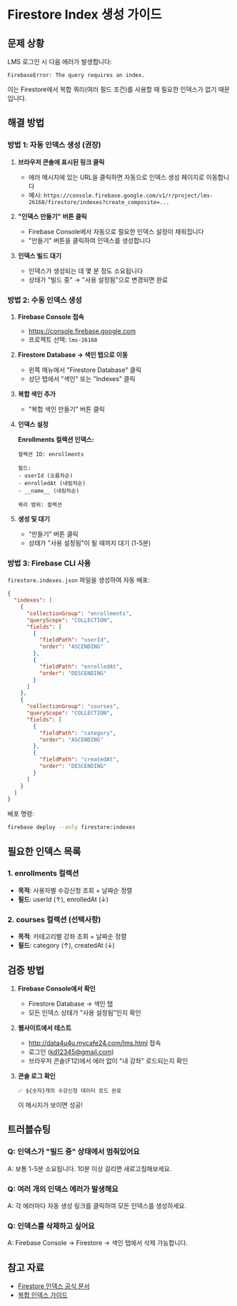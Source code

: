 # Firestore Index 생성 가이드

## 문제 상황

LMS 로그인 시 다음 에러가 발생합니다:
```
FirebaseError: The query requires an index.
```

이는 Firestore에서 복합 쿼리(여러 필드 조건)를 사용할 때 필요한 인덱스가 없기 때문입니다.

## 해결 방법

### 방법 1: 자동 인덱스 생성 (권장)

1. **브라우저 콘솔에 표시된 링크 클릭**
   - 에러 메시지에 있는 URL을 클릭하면 자동으로 인덱스 생성 페이지로 이동합니다
   - 예시: `https://console.firebase.google.com/v1/r/project/lms-26168/firestore/indexes?create_composite=...`

2. **"인덱스 만들기" 버튼 클릭**
   - Firebase Console에서 자동으로 필요한 인덱스 설정이 채워집니다
   - "만들기" 버튼을 클릭하여 인덱스를 생성합니다

3. **인덱스 빌드 대기**
   - 인덱스가 생성되는 데 몇 분 정도 소요됩니다
   - 상태가 "빌드 중" → "사용 설정됨"으로 변경되면 완료

### 방법 2: 수동 인덱스 생성

1. **Firebase Console 접속**
   - https://console.firebase.google.com
   - 프로젝트 선택: `lms-26168`

2. **Firestore Database → 색인 탭으로 이동**
   - 왼쪽 메뉴에서 "Firestore Database" 클릭
   - 상단 탭에서 "색인" 또는 "Indexes" 클릭

3. **복합 색인 추가**
   - "복합 색인 만들기" 버튼 클릭

4. **인덱스 설정**

   **Enrollments 컬렉션 인덱스:**
   ```
   컬렉션 ID: enrollments

   필드:
   - userId (오름차순)
   - enrolledAt (내림차순)
   - __name__ (내림차순)

   쿼리 범위: 컬렉션
   ```

5. **생성 및 대기**
   - "만들기" 버튼 클릭
   - 상태가 "사용 설정됨"이 될 때까지 대기 (1-5분)

### 방법 3: Firebase CLI 사용

`firestore.indexes.json` 파일을 생성하여 자동 배포:

```json
{
  "indexes": [
    {
      "collectionGroup": "enrollments",
      "queryScope": "COLLECTION",
      "fields": [
        {
          "fieldPath": "userId",
          "order": "ASCENDING"
        },
        {
          "fieldPath": "enrolledAt",
          "order": "DESCENDING"
        }
      ]
    },
    {
      "collectionGroup": "courses",
      "queryScope": "COLLECTION",
      "fields": [
        {
          "fieldPath": "category",
          "order": "ASCENDING"
        },
        {
          "fieldPath": "createdAt",
          "order": "DESCENDING"
        }
      ]
    }
  ]
}
```

배포 명령:
```bash
firebase deploy --only firestore:indexes
```

## 필요한 인덱스 목록

### 1. enrollments 컬렉션
- **목적**: 사용자별 수강신청 조회 + 날짜순 정렬
- **필드**: userId (↑), enrolledAt (↓)

### 2. courses 컬렉션 (선택사항)
- **목적**: 카테고리별 강좌 조회 + 날짜순 정렬
- **필드**: category (↑), createdAt (↓)

## 검증 방법

1. **Firebase Console에서 확인**
   - Firestore Database → 색인 탭
   - 모든 인덱스 상태가 "사용 설정됨"인지 확인

2. **웹사이트에서 테스트**
   - http://data4u4u.mycafe24.com/lms.html 접속
   - 로그인 (kd12345@gmail.com)
   - 브라우저 콘솔(F12)에서 에러 없이 "내 강좌" 로드되는지 확인

3. **콘솔 로그 확인**
   ```
   ✅ ${숫자}개의 수강신청 데이터 로드 완료
   ```
   이 메시지가 보이면 성공!

## 트러블슈팅

### Q: 인덱스가 "빌드 중" 상태에서 멈춰있어요
A: 보통 1-5분 소요됩니다. 10분 이상 걸리면 새로고침해보세요.

### Q: 여러 개의 인덱스 에러가 발생해요
A: 각 에러마다 자동 생성 링크를 클릭하여 모든 인덱스를 생성하세요.

### Q: 인덱스를 삭제하고 싶어요
A: Firebase Console → Firestore → 색인 탭에서 삭제 가능합니다.

## 참고 자료

- [Firestore 인덱스 공식 문서](https://firebase.google.com/docs/firestore/query-data/indexing)
- [복합 인덱스 가이드](https://firebase.google.com/docs/firestore/query-data/index-overview)
